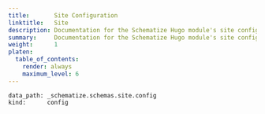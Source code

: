 ```yaml
---
title:       Site Configuration
linktitle:   Site
description: Documentation for the Schematize Hugo module's site configuration parameters.
summary:     Documentation for the Schematize Hugo module's site configuration parameters.
weight:      1
platen:
  table_of_contents:
    render: always
    maximum_level: 6
---
```


```schematize
data_path: _schematize.schemas.site.config
kind:      config
```
